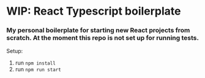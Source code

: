# WIP: React Typescript boilerplate

### My personal boilerplate for starting new React projects from scratch. At the moment this repo is not set up for running tests.

Setup:
1) run
`npm install`
2) run
`npm run start`
